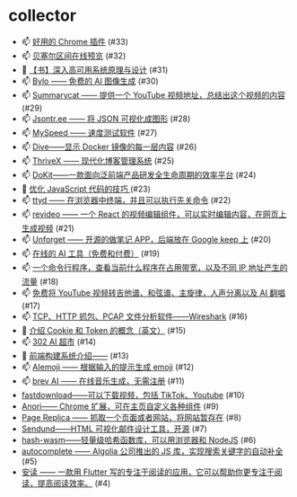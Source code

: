 # collector
- 📫 [好用的 Chrome 插件](https://github.com/dengaye/collector/issues/33) (#33)
- 📫 [贝塞尔区间在线预览](https://github.com/dengaye/collector/issues/32) (#32)
- 🛀 [【书】深入高可用系统原理与设计](https://github.com/dengaye/collector/issues/31) (#31)
- 📫 [Bylo —— 免费的 AI 图像生成](https://github.com/dengaye/collector/issues/30) (#30)
- 📫 [Summarycat —— 提供一个 YouTube 视频地址，总结出这个视频的内容](https://github.com/dengaye/collector/issues/29) (#29)
- 📫 [Jsontr.ee —— 将 JSON 可视化成图形](https://github.com/dengaye/collector/issues/28) (#28)
- 📫 [MySpeed —— 速度测试软件](https://github.com/dengaye/collector/issues/27) (#27)
- 📫 [Dive——显示 Docker 镜像的每一层内容](https://github.com/dengaye/collector/issues/26) (#26)
- 📫 [ThriveX —— 现代化博客管理系统](https://github.com/dengaye/collector/issues/25) (#25)
- 📫 [DoKit——一款面向泛前端产品研发全生命周期的效率平台](https://github.com/dengaye/collector/issues/24) (#24)
- 🍁 [优化 JavaScript 代码的技巧 ](https://github.com/dengaye/collector/issues/23) (#23)
- 📫 [ttyd —— 在浏览器中终端，并且可以执行先关命令](https://github.com/dengaye/collector/issues/22) (#22)
- 📫 [revideo —— 一个 React 的视频编辑组件，可以实时编辑内容，在网页上生成视频](https://github.com/dengaye/collector/issues/21) (#21)
- 📫 [Unforget —— 开源的做笔记 APP，后端放在 Google keep 上](https://github.com/dengaye/collector/issues/20) (#20)
- 📫 [在线的 AI 工具（免费和付费）](https://github.com/dengaye/collector/issues/19) (#19)
- 📫 [一个命令行程序，查看当前什么程序在占用带宽，以及不同 IP 地址产生的流量](https://github.com/dengaye/collector/issues/18) (#18)
- 📫 [免费将 YouTube 视频转吉他谱、和弦谱、主旋律，人声分离以及 AI 翻唱](https://github.com/dengaye/collector/issues/17) (#17)
- 📫 [TCP、HTTP 抓包、PCAP 文件分析软件——Wireshark](https://github.com/dengaye/collector/issues/16) (#16)
- 🍁 [介绍 Cookie 和 Token 的概念（英文）](https://github.com/dengaye/collector/issues/15) (#15)
- 📫 [302 AI 超市](https://github.com/dengaye/collector/issues/14) (#14)
- 🍁 [前端构建系统介绍——](https://github.com/dengaye/collector/issues/13) (#13)
- 📫 [AIemoji —— 根据输入的提示生成 emoji](https://github.com/dengaye/collector/issues/12) (#12)
- 📫 [brev AI —— 在线音乐生成，无需注册](https://github.com/dengaye/collector/issues/11) (#11)
-  [fastdownload——可以下载视频，包括 TikTok、Youtube](https://github.com/dengaye/collector/issues/10) (#10)
-  [Anori—— Chrome 扩展，可在主页自定义各种组件](https://github.com/dengaye/collector/issues/9) (#9)
-  [Page Replica —— 抓取一个页面或者网站，将网站暂存在](https://github.com/dengaye/collector/issues/8) (#8)
-  [Sendund——HTML 可视化邮件设计工具，开源](https://github.com/dengaye/collector/issues/7) (#7)
-  [hash-wasm——轻量级哈希函数库，可以用浏览器和 NodeJS](https://github.com/dengaye/collector/issues/6) (#6)
-  [autocomplete —— Algolia 公司推出的 JS 库，实现搜索关键字的自动补全](https://github.com/dengaye/collector/issues/5) (#5)
-  [安读 —— 一款用  Flutter 写的专注于阅读的应用，它可以帮助你更专注于阅读，提高阅读效率。](https://github.com/dengaye/collector/issues/4) (#4)
